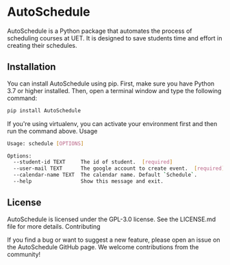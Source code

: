 # AutoSchedule

AutoSchedule is a Python package that automates the process of scheduling courses at UET. It is designed to save students time and effort in creating their schedules.
## Installation

You can install AutoSchedule using pip. First, make sure you have Python 3.7 or higher installed. Then, open a terminal window and type the following command:
```bash
pip install AutoSchedule
```
If you're using virtualenv, you can activate your environment first and then run the command above.
Usage

```bash
Usage: schedule [OPTIONS]

Options:
  --student-id TEXT     The id of student.  [required]
  --user-mail TEXT      The google account to create event.  [required]
  --calendar-name TEXT  The calendar name. Default `Schedule`.
  --help                Show this message and exit.
```

## License

AutoSchedule is licensed under the GPL-3.0 license. See the LICENSE.md file for more details.
Contributing

If you find a bug or want to suggest a new feature, please open an issue on the AutoSchedule GitHub page. We welcome contributions from the community!